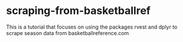 # scraping-from-basketballref

This is a tutorial that focuses on using the packages rvest and dplyr to scrape season data from basketballreference.com

